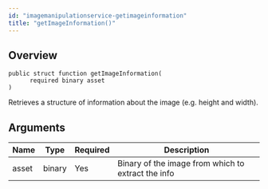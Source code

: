 ```yaml
---
id: "imagemanipulationservice-getimageinformation"
title: "getImageInformation()"
---
```



## Overview




```luceescript
public struct function getImageInformation(
      required binary asset
)
```

Retrieves a structure of information about the image (e.g. height and width).

## Arguments


<div class="table-responsive"><table class="table"><thead><tr><th>Name</th><th>Type</th><th>Required</th><th>Description</th></tr></thead><tbody><tr><td>asset</td><td>binary</td><td>Yes</td><td>Binary of the image from which to extract the info</td></tr></tbody></table></div>